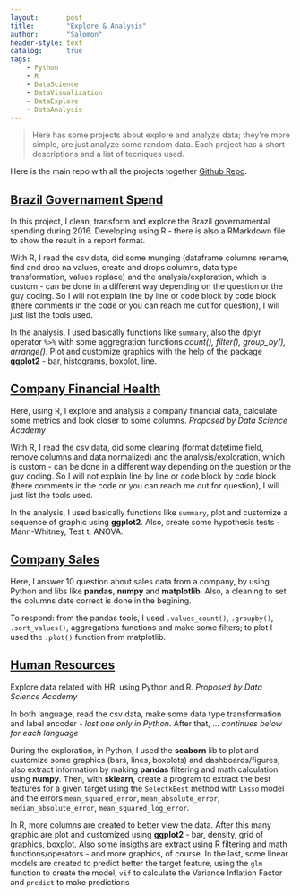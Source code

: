 ```yaml
---
layout:       post
title:        "Explore & Analysis"
author:       "Salomon"
header-style: text
catalog:      true
tags:
    - Python
    - R
    - DataScience
    - DataVisualization
    - DataExplore
    - DataAnalysis
---
```


> Here has some projects about explore and analyze data; they're more simple, are just analyze some random data. Each project has a short descriptions and a list of tecniques used.

Here is the main repo with all the projects together [Github Repo](https://github.com/salomaoalves/DataScience_Analysis-Explore).

## [Brazil Governament Spend](https://github.com/salomaoalves/DataScience_Analysis-Explore/tree/main/BrasilGovernamentSpend)
In this project, I clean, transform and explore the Brazil governamental spending during 2016. Developing using R - there is also a RMarkdown file to show the result in a report format.

With R, I read the csv data, did some munging (dataframe columns rename, find and drop na values, create and drops columns, data type transformation, values replace) and the analysis/exploration, which is custom - can be done in a different way depending on the question or the guy coding. So I will not explain line by line or code block by code block (there comments in the code or you can reach me out for question), I will just list the tools used.

In the analysis, I used basically functions like `summary`, also the dplyr operator `%>%` with some aggregration functions *count(), filter(), group_by(), arrange()*. Plot and customize graphics with the help of the package **ggplot2** - bar, histograms, boxplot, line.


## [Company Financial Health](https://github.com/salomaoalves/DataScience_Analysis-Explore/tree/main/CompanyFinancialHealth)
Here, using R, I explore and analysis a company financial data, calculate some metrics and look closer to some columns. *Proposed by Data Science Academy*

With R, I read the csv data, did some cleaning (format datetime field, remove columns and data normalized) and the analysis/exploration, which is custom - can be done in a different way depending on the question or the guy coding. So I will not explain line by line or code block by code block (there comments in the code or you can reach me out for question), I will just list the tools used.

In the analysis, I used basically functions like `summary`, plot and customize a sequence of graphic using **ggplot2**. Also, create some hypothesis tests - Mann-Whitney, Test t, ANOVA.


## [Company Sales](https://github.com/salomaoalves/DataScience_Analysis-Explore/tree/main/CompanySales)
Here, I answer 10 question about sales data from a company, by using Python and libs like **pandas**, **numpy** and **matplotlib**. Also, a cleaning to set the columns date correct is done in the begining.

To respond: from the pandas tools, I used `.values_count()`, `.groupby()`, `.sort_values()`, aggregations functions and make some filters; to plot I used the `.plot()` function from matplotlib. 


## [Human Resources](https://github.com/salomaoalves/DataScience_Analysis-Explore/tree/main/HumanResources)
Explore data related with HR, using Python and R. *Proposed by Data Science Academy*

In both language, read the csv data, make some data type transformation and label encoder *- last one only in Python*. After that, ... *continues below for each language*

During the exploration, in Python, I used the **seaborn** lib to plot and customize some graphics (bars, lines, boxplots) and dashboards/figures; also extract information by making **pandas** filtering and math calculation using **numpy**. Then, with **sklearn**, create a program to extract the best features for a given target using the `SelectkBest` method with `Lasso` model and the errors `mean_squared_error`, `mean_absolute_error`, `median_absolute_error`, `mean_squared_log_error`.

In R, more columns are created to better view the data. After this many graphic are plot and customized using **ggplot2** - bar, density, grid of graphics, boxplot. Also some insigths are extract using R filtering and math functions/operators - and more graphics, of course. In the last, some linear models are created to predict better the target feature, using the `glm` function to create the model, `vif` to calculate the Variance Inflation Factor and `predict` to make predictions